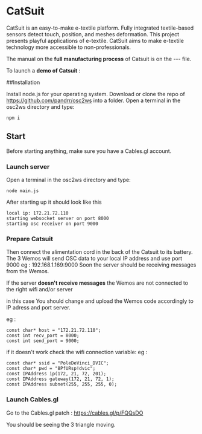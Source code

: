 # CatSuit
CatSuit is an easy-to-make e-textile platform. Fully integrated textile-based sensors detect touch, position, and meshes deformation. This project presents playful applications of e-textile. CatSuit aims to make e-textile technology more accessible to non-professionals.


The manual on the **full manufacturing process** of Catsuit is on the --- file.

To launch a **demo of Catsuit** : 

##Installation

Install node.js for your operating system.
Download or clone the repo of https://github.com/pandrr/osc2ws into a folder. 
Open a terminal in the osc2ws directory and type:
```
npm i
```

## Start

Before starting anything, make sure you have a Cables.gl account.
### Launch server
Open a terminal in the osc2ws directory and type:
```
node main.js
```
After starting up it should look like this 
```
local ip: 172.21.72.110
starting websocket server on port 8000
starting osc receiver on port 9000
```

### Prepare Catsuit


Then connect the alimentation cord in the back of the Catsuit to its battery.
The 3 Wemos will send OSC data to your local IP address and use port 9000
eg : 192.168.1.169:9000
Soon the server should be receiving messages from the Wemos.

If the server **doesn't receive messages** the Wemos are not connected to the right wifi and/or server

in this case
You should change and upload the Wemos code accordingly to IP adress and port server.

eg : 
```
const char* host = "172.21.72.110";
const int recv_port = 8000;
const int send_port = 9000;

```
if it doesn't work check the wifi connection variable: 
eg : 
```
const char* ssid = "PoleDeVinci_DVIC"; 
const char* pwd = "8PfURsp!dvic"; 
const IPAddress ip(172, 21, 72, 201);
const IPAddress gateway(172, 21, 72, 1);
const IPAddress subnet(255, 255, 255, 0);
```

### Launch Cables.gl
Go to the Cables.gl patch : https://cables.gl/p/FQQsDO

You should be seeing the 3 triangle moving.

